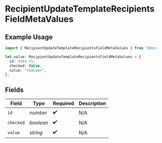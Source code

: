# RecipientUpdateTemplateRecipientsFieldMetaValues

## Example Usage

```typescript
import { RecipientUpdateTemplateRecipientsFieldMetaValues } from "@documenso/sdk-typescript/models/operations";

let value: RecipientUpdateTemplateRecipientsFieldMetaValues = {
  id: 9444.75,
  checked: false,
  value: "<value>",
};
```

## Fields

| Field              | Type               | Required           | Description        |
| ------------------ | ------------------ | ------------------ | ------------------ |
| `id`               | *number*           | :heavy_check_mark: | N/A                |
| `checked`          | *boolean*          | :heavy_check_mark: | N/A                |
| `value`            | *string*           | :heavy_check_mark: | N/A                |